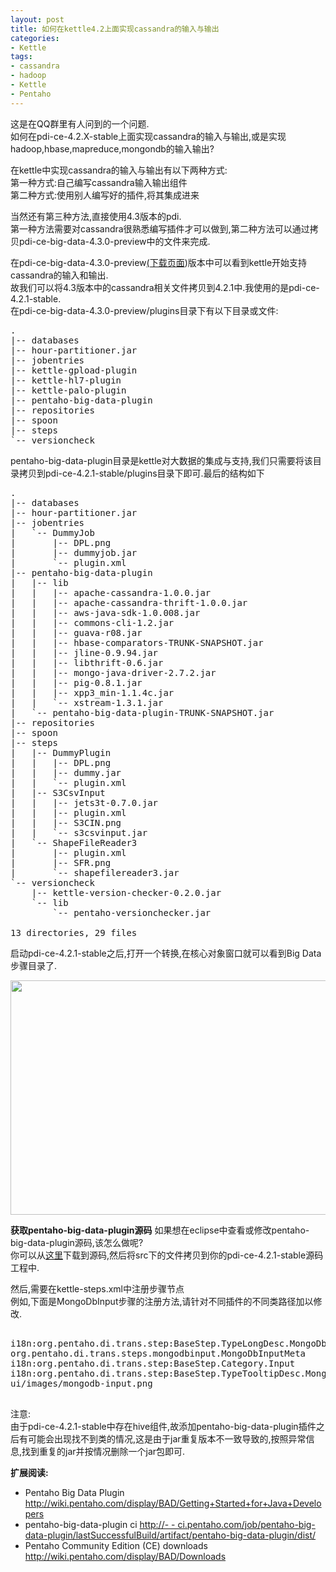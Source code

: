 ```yaml
---
layout: post
title: 如何在kettle4.2上面实现cassandra的输入与输出
categories:
- Kettle
tags:
- cassandra
- hadoop
- Kettle
- Pentaho
---
```


这是在QQ群里有人问到的一个问题.<br />
如何在pdi-ce-4.2.X-stable上面实现cassandra的输入与输出,或是实现hadoop,hbase,mapreduce,mongondb的输入输出?

在kettle中实现cassandra的输入与输出有以下两种方式:<br />
第一种方式:自己编写cassandra输入输出组件<br />
第二种方式:使用别人编写好的插件,将其集成进来

当然还有第三种方法,直接使用4.3版本的pdi.<br />
第一种方法需要对cassandra很熟悉编写插件才可以做到,第二种方法可以通过拷贝pdi-ce-big-data-4.3.0-preview中的文件来完成.

在pdi-ce-big-data-4.3.0-preview<a href="http://ci.pentaho.com/job/pentaho-big-data-plugin/lastSuccessfulBuild/artifact/pentaho-big-data-plugin/dist/" target="_blank">(下载页面</a>)版本中可以看到kettle开始支持cassandra的输入和输出.<br />
故我们可以将4.3版本中的cassandra相关文件拷贝到4.2.1中.我使用的是pdi-ce-4.2.1-stable.<br />
在pdi-ce-big-data-4.3.0-preview/plugins目录下有以下目录或文件:
<pre>
.
|-- databases
|-- hour-partitioner.jar
|-- jobentries
|-- kettle-gpload-plugin
|-- kettle-hl7-plugin
|-- kettle-palo-plugin
|-- pentaho-big-data-plugin
|-- repositories
|-- spoon
|-- steps
`-- versioncheck
</pre>

pentaho-big-data-plugin目录是kettle对大数据的集成与支持,我们只需要将该目录拷贝到pdi-ce-4.2.1-stable/plugins目录下即可.最后的结构如下
<pre>
.
|-- databases
|-- hour-partitioner.jar
|-- jobentries
|   `-- DummyJob
|       |-- DPL.png
|       |-- dummyjob.jar
|       `-- plugin.xml
|-- pentaho-big-data-plugin
|   |-- lib
|   |   |-- apache-cassandra-1.0.0.jar
|   |   |-- apache-cassandra-thrift-1.0.0.jar
|   |   |-- aws-java-sdk-1.0.008.jar
|   |   |-- commons-cli-1.2.jar
|   |   |-- guava-r08.jar
|   |   |-- hbase-comparators-TRUNK-SNAPSHOT.jar
|   |   |-- jline-0.9.94.jar
|   |   |-- libthrift-0.6.jar
|   |   |-- mongo-java-driver-2.7.2.jar
|   |   |-- pig-0.8.1.jar
|   |   |-- xpp3_min-1.1.4c.jar
|   |   `-- xstream-1.3.1.jar
|   `-- pentaho-big-data-plugin-TRUNK-SNAPSHOT.jar
|-- repositories
|-- spoon
|-- steps
|   |-- DummyPlugin
|   |   |-- DPL.png
|   |   |-- dummy.jar
|   |   `-- plugin.xml
|   |-- S3CsvInput
|   |   |-- jets3t-0.7.0.jar
|   |   |-- plugin.xml
|   |   |-- S3CIN.png
|   |   `-- s3csvinput.jar
|   `-- ShapeFileReader3
|       |-- plugin.xml
|       |-- SFR.png
|       `-- shapefilereader3.jar
`-- versioncheck
    |-- kettle-version-checker-0.2.0.jar
    `-- lib
        `-- pentaho-versionchecker.jar

13 directories, 29 files
</pre>

启动pdi-ce-4.2.1-stable之后,打开一个转换,在核心对象窗口就可以看到Big Data步骤目录了.
<div class="pic">
<a href="http://ww4.sinaimg.cn/mw600/48e24b4cjw1dr9zaa66nbj.jpg" target="_blank">
<img alt="" src="http://ww4.sinaimg.cn/mw600/48e24b4cjw1dr9zaa66nbj.jpg" title="pdi big data plugin in kette 4.2" class="aligncenter" width="600" height="375" />
</a>
</div>

<strong>获取pentaho-big-data-plugin源码</strong>
如果想在eclipse中查看或修改pentaho-big-data-plugin源码,该怎么做呢?<br />
你可以从<a href="http://ci.pentaho.com/job/pentaho-big-data-plugin/lastSuccessfulBuild/artifact/pentaho-big-data-plugin/dist/pentaho-big-data-plugin-TRUNK-SNAPSHOT-sources.zip" target="_blank">这里</a>下载到源码,然后将src下的文件拷贝到你的pdi-ce-4.2.1-stable源码工程中.

然后,需要在kettle-steps.xml中注册步骤节点<br />
例如,下面是MongoDbInput步骤的注册方法,请针对不同插件的不同类路径加以修改.
<pre>
<step id="MongoDbInput">
<description>i18n:org.pentaho.di.trans.step:BaseStep.TypeLongDesc.MongoDbInput
<classname>org.pentaho.di.trans.steps.mongodbinput.MongoDbInputMeta
<category>i18n:org.pentaho.di.trans.step:BaseStep.Category.Input
<tooltip>i18n:org.pentaho.di.trans.step:BaseStep.TypeTooltipDesc.MongoDbInput
<iconfile>ui/images/mongodb-input.png
</iconfile></tooltip></category></classname></description></step>
</pre>

<div class="note">
<h>注意:<br />
由于pdi-ce-4.2.1-stable中存在hive组件,故添加pentaho-big-data-plugin插件之后有可能会出现找不到类的情况,这是由于jar重复版本不一致导致的,按照异常信息,找到重复的jar并按情况删除一个jar包即可.
</h></div>

<strong>扩展阅读:</strong>

- Pentaho Big Data Plugin <a href="http://wiki.pentaho.com/display/BAD/Getting+Started+for+Java+Developers" target="_blank">http://wiki.pentaho.com/display/BAD/Getting+Started+for+Java+Developers</a>
- pentaho-big-data-plugin ci
<a href="http://ci.pentaho.com/job/pentaho-big-data-plugin/lastSuccessfulBuild/artifact/pentaho-big-data-plugin/dist/" target="_blank">http://- - ci.pentaho.com/job/pentaho-big-data-plugin/lastSuccessfulBuild/artifact/pentaho-big-data-plugin/dist/</a>
- Pentaho Community Edition (CE) downloads <a href="http://wiki.pentaho.com/display/BAD/Downloads" target="_blank">http://wiki.pentaho.com/display/BAD/Downloads</a>

